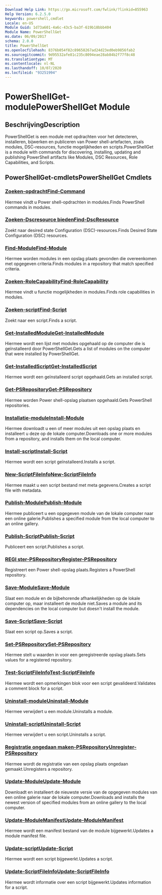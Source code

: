 ```yaml
---
Download Help Link: https://go.microsoft.com/fwlink/?linkid=855963
Help Version: 6.2.5.0
keywords: powershell,cmdlet
Locale: en-US
Module Guid: 1d73a601-4a6c-43c5-ba3f-619b18bbb404
Module Name: PowerShellGet
ms.date: 06/09/2017
schema: 2.0.0
title: PowerShellGet
ms.openlocfilehash: 8376b054f82c89658267ad24d23ed0eb9856fab2
ms.sourcegitcommit: 9d95532afe81c235c8094eae28ab84b2f77f8c48
ms.translationtype: MT
ms.contentlocale: nl-NL
ms.lasthandoff: 10/07/2020
ms.locfileid: "93251994"
---
```

# <span data-ttu-id="f7d03-103">PowerShellGet-module</span><span class="sxs-lookup"><span data-stu-id="f7d03-103">PowerShellGet Module</span></span>

## <span data-ttu-id="f7d03-104">Beschrijving</span><span class="sxs-lookup"><span data-stu-id="f7d03-104">Description</span></span>

<span data-ttu-id="f7d03-105">PowerShellGet is een module met opdrachten voor het detecteren, installeren, bijwerken en publiceren van Power shell-artefacten, zoals modules, DSC-resources, functie mogelijkheden en scripts.</span><span class="sxs-lookup"><span data-stu-id="f7d03-105">PowerShellGet is a module with commands for discovering, installing, updating and publishing PowerShell artifacts like Modules, DSC Resources, Role Capabilities, and Scripts.</span></span>

## <span data-ttu-id="f7d03-106">PowerShellGet-cmdlets</span><span class="sxs-lookup"><span data-stu-id="f7d03-106">PowerShellGet Cmdlets</span></span>

### [<span data-ttu-id="f7d03-107">Zoeken-opdracht</span><span class="sxs-lookup"><span data-stu-id="f7d03-107">Find-Command</span></span>](Find-Command.md)
<span data-ttu-id="f7d03-108">Hiermee vindt u Power shell-opdrachten in modules.</span><span class="sxs-lookup"><span data-stu-id="f7d03-108">Finds PowerShell commands in modules.</span></span>

### [<span data-ttu-id="f7d03-109">Zoeken-Dscresource bieden</span><span class="sxs-lookup"><span data-stu-id="f7d03-109">Find-DscResource</span></span>](Find-DscResource.md)
<span data-ttu-id="f7d03-110">Zoekt naar desired state Configuration (DSC)-resources.</span><span class="sxs-lookup"><span data-stu-id="f7d03-110">Finds Desired State Configuration (DSC) resources.</span></span>

### [<span data-ttu-id="f7d03-111">Find-Module</span><span class="sxs-lookup"><span data-stu-id="f7d03-111">Find-Module</span></span>](Find-Module.md)
<span data-ttu-id="f7d03-112">Hiermee worden modules in een opslag plaats gevonden die overeenkomen met opgegeven criteria.</span><span class="sxs-lookup"><span data-stu-id="f7d03-112">Finds modules in a repository that match specified criteria.</span></span>

### [<span data-ttu-id="f7d03-113">Zoeken-RoleCapability</span><span class="sxs-lookup"><span data-stu-id="f7d03-113">Find-RoleCapability</span></span>](Find-RoleCapability.md)
<span data-ttu-id="f7d03-114">Hiermee vindt u functie mogelijkheden in modules.</span><span class="sxs-lookup"><span data-stu-id="f7d03-114">Finds role capabilities in modules.</span></span>

### [<span data-ttu-id="f7d03-115">Zoeken-script</span><span class="sxs-lookup"><span data-stu-id="f7d03-115">Find-Script</span></span>](Find-Script.md)
<span data-ttu-id="f7d03-116">Zoekt naar een script.</span><span class="sxs-lookup"><span data-stu-id="f7d03-116">Finds a script.</span></span>

### [<span data-ttu-id="f7d03-117">Get-InstalledModule</span><span class="sxs-lookup"><span data-stu-id="f7d03-117">Get-InstalledModule</span></span>](Get-InstalledModule.md)
<span data-ttu-id="f7d03-118">Hiermee wordt een lijst met modules opgehaald op de computer die is geïnstalleerd door PowerShellGet.</span><span class="sxs-lookup"><span data-stu-id="f7d03-118">Gets a list of modules on the computer that were installed by PowerShellGet.</span></span>

### [<span data-ttu-id="f7d03-119">Get-InstalledScript</span><span class="sxs-lookup"><span data-stu-id="f7d03-119">Get-InstalledScript</span></span>](Get-InstalledScript.md)
<span data-ttu-id="f7d03-120">Hiermee wordt een geïnstalleerd script opgehaald.</span><span class="sxs-lookup"><span data-stu-id="f7d03-120">Gets an installed script.</span></span>

### [<span data-ttu-id="f7d03-121">Get-PSRepository</span><span class="sxs-lookup"><span data-stu-id="f7d03-121">Get-PSRepository</span></span>](Get-PSRepository.md)
<span data-ttu-id="f7d03-122">Hiermee worden Power shell-opslag plaatsen opgehaald.</span><span class="sxs-lookup"><span data-stu-id="f7d03-122">Gets PowerShell repositories.</span></span>

### [<span data-ttu-id="f7d03-123">Installatie-module</span><span class="sxs-lookup"><span data-stu-id="f7d03-123">Install-Module</span></span>](Install-Module.md)
<span data-ttu-id="f7d03-124">Hiermee downloadt u een of meer modules uit een opslag plaats en installeert u deze op de lokale computer.</span><span class="sxs-lookup"><span data-stu-id="f7d03-124">Downloads one or more modules from a repository, and installs them on the local computer.</span></span>

### [<span data-ttu-id="f7d03-125">Install-script</span><span class="sxs-lookup"><span data-stu-id="f7d03-125">Install-Script</span></span>](Install-Script.md)
<span data-ttu-id="f7d03-126">Hiermee wordt een script geïnstalleerd.</span><span class="sxs-lookup"><span data-stu-id="f7d03-126">Installs a script.</span></span>

### [<span data-ttu-id="f7d03-127">New-ScriptFileInfo</span><span class="sxs-lookup"><span data-stu-id="f7d03-127">New-ScriptFileInfo</span></span>](New-ScriptFileInfo.md)
<span data-ttu-id="f7d03-128">Hiermee maakt u een script bestand met meta gegevens.</span><span class="sxs-lookup"><span data-stu-id="f7d03-128">Creates a script file with metadata.</span></span>

### [<span data-ttu-id="f7d03-129">Publish-Module</span><span class="sxs-lookup"><span data-stu-id="f7d03-129">Publish-Module</span></span>](Publish-Module.md)
<span data-ttu-id="f7d03-130">Hiermee publiceert u een opgegeven module van de lokale computer naar een online galerie.</span><span class="sxs-lookup"><span data-stu-id="f7d03-130">Publishes a specified module from the local computer to an online gallery.</span></span>

### [<span data-ttu-id="f7d03-131">Publish-Script</span><span class="sxs-lookup"><span data-stu-id="f7d03-131">Publish-Script</span></span>](Publish-Script.md)
<span data-ttu-id="f7d03-132">Publiceert een script.</span><span class="sxs-lookup"><span data-stu-id="f7d03-132">Publishes a script.</span></span>

### [<span data-ttu-id="f7d03-133">REGI ster-PSRepository</span><span class="sxs-lookup"><span data-stu-id="f7d03-133">Register-PSRepository</span></span>](Register-PSRepository.md)
<span data-ttu-id="f7d03-134">Registreert een Power shell-opslag plaats.</span><span class="sxs-lookup"><span data-stu-id="f7d03-134">Registers a PowerShell repository.</span></span>

### [<span data-ttu-id="f7d03-135">Save-Module</span><span class="sxs-lookup"><span data-stu-id="f7d03-135">Save-Module</span></span>](Save-Module.md)
<span data-ttu-id="f7d03-136">Slaat een module en de bijbehorende afhankelijkheden op de lokale computer op, maar installeert de module niet.</span><span class="sxs-lookup"><span data-stu-id="f7d03-136">Saves a module and its dependencies on the local computer but doesn't install the module.</span></span>

### [<span data-ttu-id="f7d03-137">Save-Script</span><span class="sxs-lookup"><span data-stu-id="f7d03-137">Save-Script</span></span>](Save-Script.md)
<span data-ttu-id="f7d03-138">Slaat een script op.</span><span class="sxs-lookup"><span data-stu-id="f7d03-138">Saves a script.</span></span>

### [<span data-ttu-id="f7d03-139">Set-PSRepository</span><span class="sxs-lookup"><span data-stu-id="f7d03-139">Set-PSRepository</span></span>](Set-PSRepository.md)
<span data-ttu-id="f7d03-140">Hiermee stelt u waarden in voor een geregistreerde opslag plaats.</span><span class="sxs-lookup"><span data-stu-id="f7d03-140">Sets values for a registered repository.</span></span>

### [<span data-ttu-id="f7d03-141">Test-ScriptFileInfo</span><span class="sxs-lookup"><span data-stu-id="f7d03-141">Test-ScriptFileInfo</span></span>](Test-ScriptFileInfo.md)
<span data-ttu-id="f7d03-142">Hiermee wordt een opmerkingen blok voor een script gevalideerd.</span><span class="sxs-lookup"><span data-stu-id="f7d03-142">Validates a comment block for a script.</span></span>

### [<span data-ttu-id="f7d03-143">Uninstall-module</span><span class="sxs-lookup"><span data-stu-id="f7d03-143">Uninstall-Module</span></span>](Uninstall-Module.md)
<span data-ttu-id="f7d03-144">Hiermee verwijdert u een module.</span><span class="sxs-lookup"><span data-stu-id="f7d03-144">Uninstalls a module.</span></span>

### [<span data-ttu-id="f7d03-145">Uninstall-script</span><span class="sxs-lookup"><span data-stu-id="f7d03-145">Uninstall-Script</span></span>](Uninstall-Script.md)
<span data-ttu-id="f7d03-146">Hiermee verwijdert u een script.</span><span class="sxs-lookup"><span data-stu-id="f7d03-146">Uninstalls a script.</span></span>

### [<span data-ttu-id="f7d03-147">Registratie ongedaan maken-PSRepository</span><span class="sxs-lookup"><span data-stu-id="f7d03-147">Unregister-PSRepository</span></span>](Unregister-PSRepository.md)
<span data-ttu-id="f7d03-148">Hiermee wordt de registratie van een opslag plaats ongedaan gemaakt.</span><span class="sxs-lookup"><span data-stu-id="f7d03-148">Unregisters a repository.</span></span>

### [<span data-ttu-id="f7d03-149">Update-Module</span><span class="sxs-lookup"><span data-stu-id="f7d03-149">Update-Module</span></span>](Update-Module.md)
<span data-ttu-id="f7d03-150">Downloadt en installeert de nieuwste versie van de opgegeven modules van een online galerie naar de lokale computer.</span><span class="sxs-lookup"><span data-stu-id="f7d03-150">Downloads and installs the newest version of specified modules from an online gallery to the local computer.</span></span>

### [<span data-ttu-id="f7d03-151">Update-ModuleManifest</span><span class="sxs-lookup"><span data-stu-id="f7d03-151">Update-ModuleManifest</span></span>](Update-ModuleManifest.md)
<span data-ttu-id="f7d03-152">Hiermee wordt een manifest bestand van de module bijgewerkt.</span><span class="sxs-lookup"><span data-stu-id="f7d03-152">Updates a module manifest file.</span></span>

### [<span data-ttu-id="f7d03-153">Update-script</span><span class="sxs-lookup"><span data-stu-id="f7d03-153">Update-Script</span></span>](Update-Script.md)
<span data-ttu-id="f7d03-154">Hiermee wordt een script bijgewerkt.</span><span class="sxs-lookup"><span data-stu-id="f7d03-154">Updates a script.</span></span>

### [<span data-ttu-id="f7d03-155">Update-ScriptFileInfo</span><span class="sxs-lookup"><span data-stu-id="f7d03-155">Update-ScriptFileInfo</span></span>](Update-ScriptFileInfo.md)
<span data-ttu-id="f7d03-156">Hiermee wordt informatie over een script bijgewerkt.</span><span class="sxs-lookup"><span data-stu-id="f7d03-156">Updates information for a script.</span></span>

